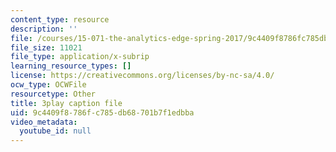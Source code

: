 ```yaml
---
content_type: resource
description: ''
file: /courses/15-071-the-analytics-edge-spring-2017/9c4409f8786fc785db68701b7f1edbba_GPOUGpF-Sno.srt
file_size: 11021
file_type: application/x-subrip
learning_resource_types: []
license: https://creativecommons.org/licenses/by-nc-sa/4.0/
ocw_type: OCWFile
resourcetype: Other
title: 3play caption file
uid: 9c4409f8-786f-c785-db68-701b7f1edbba
video_metadata:
  youtube_id: null
---
```

